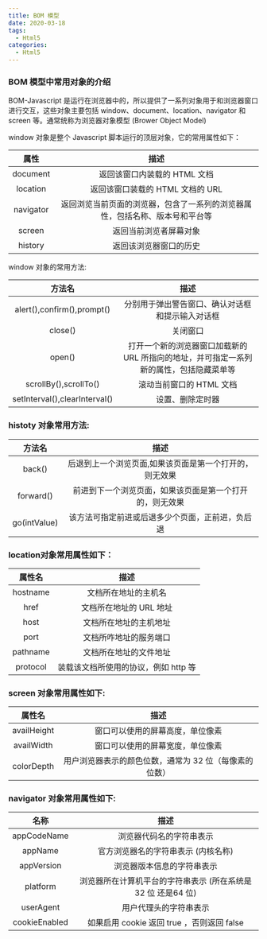 ```yaml
---
title: BOM 模型
date: 2020-03-18
tags:
  - Html5
categories:
  - Html5
---
```


### BOM 模型中常用对象的介绍

BOM-Javascript 是运行在浏览器中的，所以提供了一系列对象用于和浏览器窗口进行交互，这些对象主要包括 window、document、location、navigator 和 screen 等。通常统称为浏览器对象模型 (Brower Object Model)

window 对象是整个 Javascript 脚本运行的顶层对象，它的常用属性如下：

|   属性    |                                     描述                                     |
| :-------: | :--------------------------------------------------------------------------: |
| document  |                         返回该窗口内装载的 HTML 文档                         |
| location  |                       返回该窗口装载的 HTML 文档的 URL                       |
| navigator | 返回浏览当前页面的浏览器，包含了一系列的浏览器属性，包括名称、版本号和平台等 |
|  screen   |                            返回当前浏览者屏幕对象                            |
|  history  |                            返回该浏览器窗口的历史                            |


window 对象的常用方法:

|            方法名             |                                          描述                                           |
| :---------------------------: | :-------------------------------------------------------------------------------------: |
|  alert(),confirm(),prompt()   |                    分别用于弹出警告窗口、确认对话框和提示输入对话框                     |
|            close()            |                                        关闭窗口                                         |
|            open()             | 打开一个新的浏览器窗口加载新的 URL 所指向的地址，并可指定一系列新的属性，包括隐藏菜单等 |
|     scrollBy(),scrollTo()     |                                滚动当前窗口的 HTML 文档                                 |
| setInterval(),clearInterval() |                                    设置、删除定时器                                     |


### histoty 对象常用方法:

|    方法名    |                           描述                           |
| :----------: | :------------------------------------------------------: |
|    back()    | 后退到上一个浏览页面,如果该页面是第一个打开的，则无效果  |
|  forward()   | 前进到下一个浏览页面，如果该页面是第一个打开的，则无效果 |
| go(intValue) |     该方法可指定前进或后退多少个页面，正前进，负后退     |

### location对象常用属性如下：

|  属性名  |                 描述                 |
| :------: | :----------------------------------: |
| hostname |         文档所在地址的主机名         |
|   href   |       文档所在地址的 URL 地址        |
|   host   |        文档所在地址的主机地址        |
|   port   |        文档所咋地址的服务端口        |
| pathname |        文档所在地址的文件地址        |
| protocol | 装载该文档所使用的协议，例如 http 等 |


### screen 对象常用属性如下:

|   属性名    |                          描述                          |
| :---------: | :----------------------------------------------------: |
| availHeight |            窗口可以使用的屏幕高度，单位像素            |
| availWidth  |            窗口可以使用的屏幕宽度，单位像素            |
| colorDepth  | 用户浏览器表示的颜色位数，通常为 32 位（每像素的位数） |

### navigator 对象常用属性如下:

|     名称      |                              描述                               |
| :-----------: | :-------------------------------------------------------------: |
|  appCodeName  |                    浏览器代码名的字符串表示                     |
|    appName    |              官方浏览器名的字符串表示  (内核名称)               |
|  appVersion   |                   浏览器版本信息的字符串表示                    |
|   platform    | 浏览器所在计算机平台的字符串表示   (所在系统是 32 位 还是64 位) |
|   userAgent   |                     用户代理头的字符串表示                      |
| cookieEnabled |           如果启用 cookie 返回 true ，否则返回 false            |
